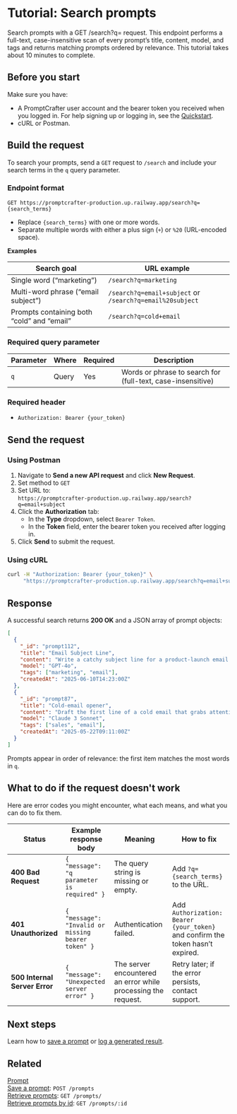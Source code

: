 # Tutorial: Search prompts

Search prompts with a GET /search?q= request. This endpoint performs a full-text, case-insensitive scan of every prompt’s title, content, model, and tags and returns matching prompts ordered by relevance. This tutorial takes about 10 minutes to complete.

## Before you start

Make sure you have:

- A PromptCrafter user account and the bearer token you received when you logged in. For help signing up or logging in, see the [Quickstart](../quickstart.md).
- cURL or Postman.  

## Build the request

To search your prompts, send a `GET` request to `/search` and include your search terms in the `q` query parameter.

### Endpoint format

```text
GET https://promptcrafter-production.up.railway.app/search?q={search_terms}
```

- Replace `{search_terms}` with one or more words.  
- Separate multiple words with either a plus sign (`+`) or `%20` (URL-encoded space).

**Examples**

| Search goal                              | URL example                                                          |
|------------------------------------------|-----------------------------------------------------------------------|
| Single word (“marketing”)                | `/search?q=marketing`                                                |
| Multi-word phrase (“email subject”)      | `/search?q=email+subject` or `/search?q=email%20subject`             |
| Prompts containing both “cold” and “email” | `/search?q=cold+email`                                               |

### Required query parameter

| Parameter | Where  | Required | Description                                      |
|-----------|--------|----------|--------------------------------------------------|
| `q`       | Query  | Yes      | Words or phrase to search for (full-text, case-insensitive) |

### Required header

- `Authorization: Bearer {your_token}`

## Send the request

### Using Postman

1. Navigate to **Send a new API request** and click **New Request**.
2. Set method to `GET`
3. Set URL to:  
   `https://promptcrafter-production.up.railway.app/search?q=email+subject`
4. Click the **Authorization** tab:
   - In the **Type** dropdown, select `Bearer Token`.
   - In the **Token** field, enter the bearer token you received after logging in.
5. Click **Send** to submit the request.

### Using cURL

```bash
curl -H "Authorization: Bearer {your_token}" \
     "https://promptcrafter-production.up.railway.app/search?q=email+subject"
```

## Response

A successful search returns **200 OK** and a JSON array of prompt objects:

```json
[
  {
    "_id": "prompt112",
    "title": "Email Subject Line",
    "content": "Write a catchy subject line for a product-launch email.",
    "model": "GPT-4o",
    "tags": ["marketing", "email"],
    "createdAt": "2025-06-10T14:23:00Z"
  },
  {
    "_id": "prompt87",
    "title": "Cold-email opener",
    "content": "Draft the first line of a cold email that grabs attention.",
    "model": "Claude 3 Sonnet",
    "tags": ["sales", "email"],
    "createdAt": "2025-05-22T09:11:00Z"
  }
]
```

Prompts appear in order of relevance: the first item matches the most words in `q`.

## What to do if the request doesn't work

Here are error codes you might encounter, what each means, and what you can do to fix them.

| Status | Example response body | Meaning | How to fix |
|--------|----------------------|---------|------------|
| **400 Bad Request** | `{ "message": "q parameter is required" }` | The query string is missing or empty. | Add `?q={search_terms}` to the URL. |
| **401 Unauthorized** | `{ "message": "Invalid or missing bearer token" }` | Authentication failed. | Add `Authorization: Bearer {your_token}` and confirm the token hasn’t expired. |
| **500 Internal Server Error** | `{ "message": "Unexpected server error" }` | The server encountered an error while processing the request. | Retry later; if the error persists, contact support. |

## Next steps

Learn how to [save a prompt](create-prompt.md) or [log a generated result](test-prompt.md).

## Related

[Prompt](../reference/resources/prompt.md)  
[Save a prompt](../reference/endpoints/post-prompts.md): `POST /prompts`  
[Retrieve prompts](../reference/endpoints/get-prompts.md): `GET /prompts/`  
[Retrieve prompts by id](../reference/endpoints/get-prompts-id.md): `GET /prompts/:id`  
